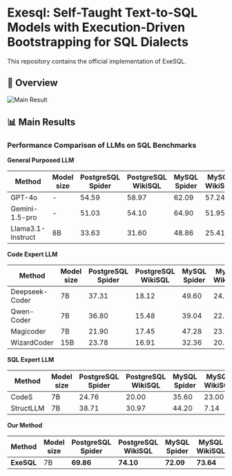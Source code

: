 # Exesql: Self-Taught Text-to-SQL Models with Execution-Driven Bootstrapping for SQL Dialects
This repository contains the official implementation of ExeSQL.

## 🧭 Overview
![Main Result](fig/exesql_main.tiff)

## 📊 Main Results
### Performance Comparison of LLMs on SQL Benchmarks

**General Purposed LLM**

| Method               | Model size | PostgreSQL Spider | PostgreSQL WikiSQL | MySQL Spider | MySQL WikiSQL | MySQL Bird | Oracle Spider | Average |
|----------------------|------------|-------------------|--------------------|--------------|----------------|-------------|----------------|---------|
| GPT-4o               | -          | 54.59             | 58.97              | 62.09        | 57.24          | 36.38       | 64.86          | 55.69   |
| Gemini-1.5-pro       | -          | 51.03             | 54.10              | 64.90        | 51.95          | 36.11       | 65.21          | 53.88   |
| Llama3.1-Instruct    | 8B         | 33.63             | 31.60              | 48.86        | 25.41          | 24.58       | 30.00          | 32.35   |

**Code Expert LLM**

| Method               | Model size | PostgreSQL Spider | PostgreSQL WikiSQL | MySQL Spider | MySQL WikiSQL | MySQL Bird | Oracle Spider | Average |
|----------------------|------------|-------------------|--------------------|--------------|----------------|-------------|----------------|---------|
| Deepseek-Coder       | 7B         | 37.31             | 18.12              | 49.60        | 24.67          | 16.00       | 50.77          | 32.75   |
| Qwen-Coder           | 7B         | 36.80             | 15.48              | 39.04        | 22.84          | 15.36       | 58.31          | 31.31   |
| Magicoder            | 7B         | 21.90             | 17.45              | 47.28        | 23.32          | 13.23       | 26.60          | 24.96   |
| WizardCoder          | 15B        | 23.78             | 16.91              | 32.36        | 20.56          | 18.38       | 36.33          | 24.72   |

**SQL Expert LLM**

| Method               | Model size | PostgreSQL Spider | PostgreSQL WikiSQL | MySQL Spider | MySQL WikiSQL | MySQL Bird | Oracle Spider | Average |
|----------------------|------------|-------------------|--------------------|--------------|----------------|-------------|----------------|---------|
| CodeS                | 7B         | 24.76             | 20.00              | 35.60        | 23.00          | 14.41       | 37.40          | 25.86   |
| StructLLM            | 7B         | 38.71             | 30.97              | 44.20        | 7.14           | 22.69       | 33.16          | 29.48   |

**Our Method**

| Method               | Model size | PostgreSQL Spider | PostgreSQL WikiSQL | MySQL Spider | MySQL WikiSQL | MySQL Bird | Oracle Spider | Average |
|----------------------|------------|-------------------|--------------------|--------------|----------------|-------------|----------------|---------|
| **ExeSQL**           | 7B         | **69.86**         | **74.10**          | **72.09**    | **73.64**      | **41.13**   | **69.35**      | **66.70** |
